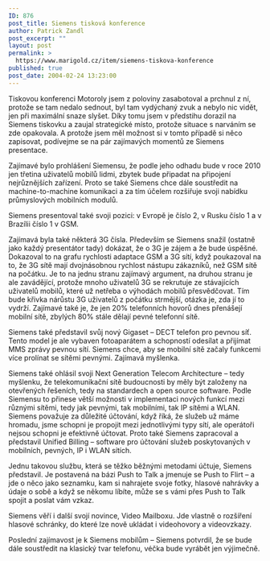 ```yaml
---
ID: 876
post_title: Siemens tisková konference
author: Patrick Zandl
post_excerpt: ""
layout: post
permalink: >
  https://www.marigold.cz/item/siemens-tiskova-konference
published: true
post_date: 2004-02-24 13:23:00
---
```


Tiskovou konferenci Motoroly jsem z poloviny zasabotoval a prchnul z ní, protože se tam nedalo sednout, byl tam vydýchaný zvuk a nebylo nic vidět, jen při maximální snaze slyšet. Díky tomu jsem v předstihu dorazil na Siemens tiskovku a zaujal strategické místo, protože situace s narváním se zde opakovala. A protože jsem měl možnost si v tomto případě si něco zapisovat, podívejme se na pár zajímavých momentů ze Siemens presentace. 
<p>
Zajímavé bylo prohlášení Siemensu, že podle jeho odhadu bude v roce 2010 jen třetina uživatelů mobilů lidmi, zbytek bude připadat na připojení nejrůznějších zařízení. Proto se také Siemens chce dále soustředit na machine-to-machine komunikaci a za tím účelem rozšiřuje svoji nabídku průmyslových mobilních modulů.
<p>
Siemens presentoval také svoji pozici: v Evropě je číslo 2, v Rusku číslo 1 a v Brazílii číslo 1 v GSM.
<p>
Zajímavá byla také některá 3G čísla. Především se Siemens snažil (ostatně jako každý presentátor tady) dokázat, že o 3G je zájem a že bude úspěšné. Dokazoval to na grafu rychlosti adaptace GSM a 3G sítí, když poukazoval na to, že 3G sítě mají dvojnásobnou rychlost nástupu zákazníků, než GSM sítě na počátku. Je to na jednu stranu zajímavý argument, na druhou stranu je ale zavádějící, protože mnoho uživatelů 3G se rekrutuje ze stávajících uživatelů mobilů, které už netřeba o výhodách mobilů přesvědčovat. Tím bude křivka nárůstu 3G uživatelů z počátku strmější, otázka je, zda jí to vydrží. Zajímavé také je, že jen 20% telefonních hovorů dnes přenášejí mobilní sítě, zbylých 80% stále dělají pevné telefonní sítě. 
<p>
Siemens také představil svůj nový Gigaset &#8211; DECT telefon pro pevnou síť. Tento model je ale vybaven fotoaparátem a schopností odesílat a přijímat MMS zprávy pevnou sítí. Siemens chce, aby se mobilní sítě začaly funkcemi více prolínat se sítěmi pevnými. Zajímavá myšlenka.
<p>
Siemens také ohlásil svoji Next Generation Telecom Architecture &#8211; tedy myšlenku, že telekomunikační sítě budoucnosti by měly být založeny na otevřených řešeních, tedy na standardech a open source software. Podle Siemensu to přinese větší možnosti v implementaci nových funkcí mezi různými sítěmi, tedy jak pevnými, tak mobilními, tak IP sítěmi a WLAN. Siemens považuje za důležité účtování, když říká, že služeb už máme hromadu, jsme schopni je propojit mezi jednotlivými typy sítí, ale operátoři nejsou schopni je efektivně účtovat. Proto také Siemens zapracoval a představil Unified Billing &#8211; software pro účtování služeb poskytovaných v mobilních, pevných, IP i WLAN sítích. 
<p>
Jednu takovou službu, která se těžko běžnými metodami účtuje, Siemens  představil. Je postavená na bázi Push to Talk a jmenuje se Push to Flirt &#8211; a jde o něco jako seznamku, kam si nahrajete svoje fotky, hlasové nahrávky a údaje o sobě a když se někomu líbíte, může se s vámi přes Push to Talk spojit a poslat vám vzkaz.
<p>
Siemens věří i další svojí novince, Video Mailboxu. Jde vlastně o rozšíření hlasové schránky, do které lze nově ukládat i videohovory a videovzkazy. 
<p>
Poslední zajímavost je k Siemens mobilům &#8211; Siemens potvrdil, že se bude dále soustředit na klasický tvar telefonu, véčka bude vyrábět jen výjimečně.
